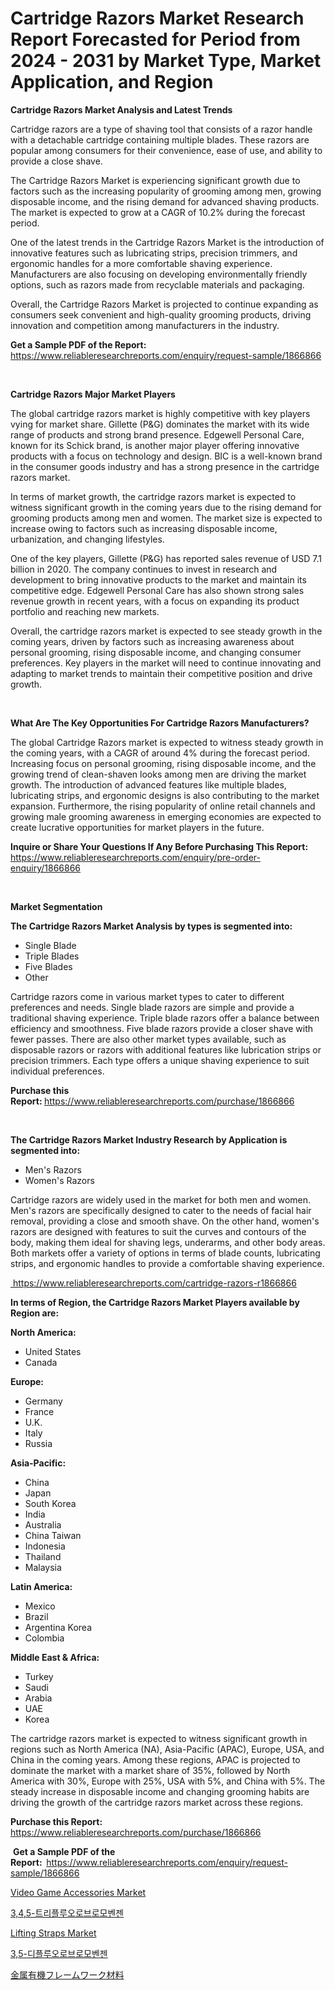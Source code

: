 <p><h1>Cartridge Razors Market Research Report Forecasted for Period from 2024 -  2031 by Market Type, Market Application, and Region</h1></p><p><strong>Cartridge Razors Market Analysis and Latest Trends</strong></p>
<p><p>Cartridge razors are a type of shaving tool that consists of a razor handle with a detachable cartridge containing multiple blades. These razors are popular among consumers for their convenience, ease of use, and ability to provide a close shave. </p><p>The Cartridge Razors Market is experiencing significant growth due to factors such as the increasing popularity of grooming among men, growing disposable income, and the rising demand for advanced shaving products. The market is expected to grow at a CAGR of 10.2% during the forecast period.</p><p>One of the latest trends in the Cartridge Razors Market is the introduction of innovative features such as lubricating strips, precision trimmers, and ergonomic handles for a more comfortable shaving experience. Manufacturers are also focusing on developing environmentally friendly options, such as razors made from recyclable materials and packaging. </p><p>Overall, the Cartridge Razors Market is projected to continue expanding as consumers seek convenient and high-quality grooming products, driving innovation and competition among manufacturers in the industry.</p></p>
<p><strong>Get a Sample PDF of the Report:&nbsp;</strong> <a href="https://www.reliableresearchreports.com/enquiry/request-sample/1866866">https://www.reliableresearchreports.com/enquiry/request-sample/1866866</a></p>
<p>&nbsp;</p>
<p><strong>Cartridge Razors Major Market Players</strong></p>
<p><p>The global cartridge razors market is highly competitive with key players vying for market share. Gillette (P&G) dominates the market with its wide range of products and strong brand presence. Edgewell Personal Care, known for its Schick brand, is another major player offering innovative products with a focus on technology and design. BIC is a well-known brand in the consumer goods industry and has a strong presence in the cartridge razors market.</p><p>In terms of market growth, the cartridge razors market is expected to witness significant growth in the coming years due to the rising demand for grooming products among men and women. The market size is expected to increase owing to factors such as increasing disposable income, urbanization, and changing lifestyles.</p><p>One of the key players, Gillette (P&G) has reported sales revenue of USD 7.1 billion in 2020. The company continues to invest in research and development to bring innovative products to the market and maintain its competitive edge. Edgewell Personal Care has also shown strong sales revenue growth in recent years, with a focus on expanding its product portfolio and reaching new markets.</p><p>Overall, the cartridge razors market is expected to see steady growth in the coming years, driven by factors such as increasing awareness about personal grooming, rising disposable income, and changing consumer preferences. Key players in the market will need to continue innovating and adapting to market trends to maintain their competitive position and drive growth.</p></p>
<p>&nbsp;</p>
<p><strong>What Are The Key Opportunities For Cartridge Razors Manufacturers?</strong></p>
<p><p>The global Cartridge Razors market is expected to witness steady growth in the coming years, with a CAGR of around 4% during the forecast period. Increasing focus on personal grooming, rising disposable income, and the growing trend of clean-shaven looks among men are driving the market growth. The introduction of advanced features like multiple blades, lubricating strips, and ergonomic designs is also contributing to the market expansion. Furthermore, the rising popularity of online retail channels and growing male grooming awareness in emerging economies are expected to create lucrative opportunities for market players in the future.</p></p>
<p><strong>Inquire or Share Your Questions If Any Before Purchasing This Report:</strong> <a href="https://www.reliableresearchreports.com/enquiry/pre-order-enquiry/1866866">https://www.reliableresearchreports.com/enquiry/pre-order-enquiry/1866866</a></p>
<p>&nbsp;</p>
<p><strong>Market Segmentation</strong></p>
<p><strong>The Cartridge Razors Market Analysis by types is segmented into:</strong></p>
<p><ul><li>Single Blade</li><li>Triple Blades</li><li>Five Blades</li><li>Other</li></ul></p>
<p><p>Cartridge razors come in various market types to cater to different preferences and needs. Single blade razors are simple and provide a traditional shaving experience. Triple blade razors offer a balance between efficiency and smoothness. Five blade razors provide a closer shave with fewer passes. There are also other market types available, such as disposable razors or razors with additional features like lubrication strips or precision trimmers. Each type offers a unique shaving experience to suit individual preferences.</p></p>
<p><strong>Purchase this Report:&nbsp;</strong><a href="https://www.reliableresearchreports.com/purchase/1866866">https://www.reliableresearchreports.com/purchase/1866866</a></p>
<p>&nbsp;</p>
<p><strong>The Cartridge Razors Market Industry Research by Application is segmented into:</strong></p>
<p><ul><li>Men's Razors</li><li>Women's Razors</li></ul></p>
<p><p>Cartridge razors are widely used in the market for both men and women. Men's razors are specifically designed to cater to the needs of facial hair removal, providing a close and smooth shave. On the other hand, women's razors are designed with features to suit the curves and contours of the body, making them ideal for shaving legs, underarms, and other body areas. Both markets offer a variety of options in terms of blade counts, lubricating strips, and ergonomic handles to provide a comfortable shaving experience.</p></p>
<p><a href="https://www.reliableresearchreports.com/cartridge-razors-r1866866">&nbsp;https://www.reliableresearchreports.com/cartridge-razors-r1866866</a></p>
<p><strong>In terms of Region, the Cartridge Razors Market Players available by Region are:</strong></p>
<p>
    <p> <strong> North America: </strong>
        <ul>
            <li>United States</li>
            <li>Canada</li>
        </ul>
        </p> 
    <p> <strong> Europe: </strong>
        <ul>
            <li>Germany</li>
            <li>France</li>
            <li>U.K.</li>
            <li>Italy</li>
            <li>Russia</li>
        </ul>
        </p> 
    <p> <strong> Asia-Pacific: </strong>
        <ul>
            <li>China</li>
            <li>Japan</li>
            <li>South Korea</li>
            <li>India</li>
            <li>Australia</li>
            <li>China Taiwan</li>
            <li>Indonesia</li>
            <li>Thailand</li>
            <li>Malaysia</li>
        </ul>
        </p> 
    <p> <strong> Latin America: </strong>
        <ul>
            <li>Mexico</li>
            <li>Brazil</li>
            <li>Argentina Korea</li>
            <li>Colombia</li>
        </ul>
        </p> 
    <p> <strong> Middle East & Africa: </strong>
        <ul>
            <li>Turkey</li>
            <li>Saudi</li>
            <li>Arabia</li>
            <li>UAE</li>
            <li>Korea</li>
        </ul>
    </p>
    </p>
<p><p>The cartridge razors market is expected to witness significant growth in regions such as North America (NA), Asia-Pacific (APAC), Europe, USA, and China in the coming years. Among these regions, APAC is projected to dominate the market with a market share of 35%, followed by North America with 30%, Europe with 25%, USA with 5%, and China with 5%. The steady increase in disposable income and changing grooming habits are driving the growth of the cartridge razors market across these regions.</p></p>
<p><strong>Purchase this Report: </strong><a href="https://www.reliableresearchreports.com/purchase/1866866">https://www.reliableresearchreports.com/purchase/1866866</a></p>
<p>&nbsp;<strong>Get a Sample PDF of the Report:&nbsp;&nbsp;</strong><a href="https://www.reliableresearchreports.com/enquiry/request-sample/1866866">https://www.reliableresearchreports.com/enquiry/request-sample/1866866</a></p>
<p><strong></strong></p>
<p><p><a href="https://github.com/thuyvuongpk111/Market-Research-Report-List-1/blob/main/video-game-accessories-market.md">Video Game Accessories Market</a></p><p><a href="https://github.com/amuji413411/Market-Research-Report-List-1/blob/main/6358220152078.md">3,4,5-트리플루오로브로모벤젠</a></p><p><a href="https://github.com/GroverBarry/Market-Research-Report-List-5/blob/main/lifting-straps-market.md">Lifting Straps Market</a></p><p><a href="https://github.com/msujons1512/Market-Research-Report-List-1/blob/main/7098392152077.md">3,5-디플루오로브로모벤젠</a></p><p><a href="https://github.com/marbadji/Market-Research-Report-List-2/blob/main/6444661144353.md">金属有機フレームワーク材料</a></p></p>